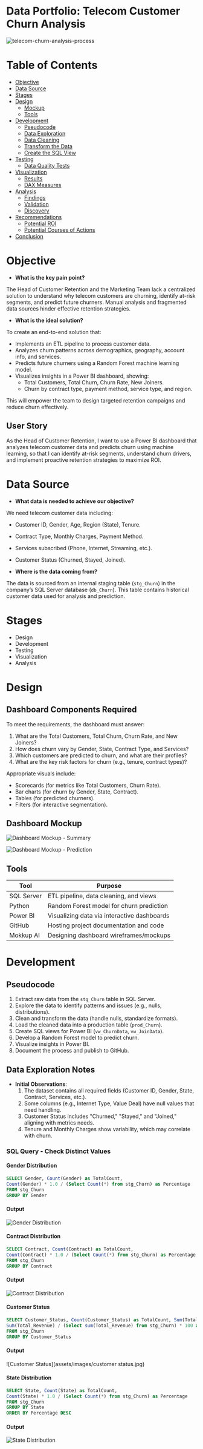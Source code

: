 # Data Portfolio: Telecom Customer Churn Analysis

![telecom-churn-analysis-process](assets/images/kaggle_to_powerbi.gif)
# Table of Contents

- [Objective](#objective)
- [Data Source](#data-source)
- [Stages](#stages)
- [Design](#design)
  - [Mockup](#mockup)
  - [Tools](#tools)
- [Development](#development)
  - [Pseudocode](#pseudocode)
  - [Data Exploration](#data-exploration)
  - [Data Cleaning](#data-cleaning)
  - [Transform the Data](#transform-the-data)
  - [Create the SQL View](#create-the-sql-view)
- [Testing](#testing)
  - [Data Quality Tests](#data-quality-tests)
- [Visualization](#visualization)
  - [Results](#results)
  - [DAX Measures](#dax-measures)
- [Analysis](#analysis)
  - [Findings](#findings)
  - [Validation](#validation)
  - [Discovery](#discovery)
- [Recommendations](#recommendations)
  - [Potential ROI](#potential-roi)
  - [Potential Courses of Actions](#potential-courses-of-actions)
- [Conclusion](#conclusion)

# Objective

- **What is the key pain point?**

The Head of Customer Retention and the Marketing Team lack a centralized solution to understand why telecom customers are churning, identify at-risk segments, and predict future churners. Manual analysis and fragmented data sources hinder effective retention strategies.

- **What is the ideal solution?**

To create an end-to-end solution that:
- Implements an ETL pipeline to process customer data.
- Analyzes churn patterns across demographics, geography, account info, and services.
- Predicts future churners using a Random Forest machine learning model.
- Visualizes insights in a Power BI dashboard, showing:
  - Total Customers, Total Churn, Churn Rate, New Joiners.
  - Churn by contract type, payment method, service type, and region.

This will empower the team to design targeted retention campaigns and reduce churn effectively.

## User Story

As the Head of Customer Retention, I want to use a Power BI dashboard that analyzes telecom customer data and predicts churn using machine learning, so that I can identify at-risk segments, understand churn drivers, and implement proactive retention strategies to maximize ROI.

# Data Source

- **What data is needed to achieve our objective?**

We need telecom customer data including:
- Customer ID, Gender, Age, Region (State), Tenure.
- Contract Type, Monthly Charges, Payment Method.
- Services subscribed (Phone, Internet, Streaming, etc.).
- Customer Status (Churned, Stayed, Joined).

- **Where is the data coming from?**

The data is sourced from an internal staging table (`stg_Churn`) in the company’s SQL Server database (`db_Churn`). This table contains historical customer data used for analysis and prediction.

# Stages

- Design
- Development
- Testing
- Visualization
- Analysis

# Design

## Dashboard Components Required

To meet the requirements, the dashboard must answer:
1. What are the Total Customers, Total Churn, Churn Rate, and New Joiners?
2. How does churn vary by Gender, State, Contract Type, and Services?
3. Which customers are predicted to churn, and what are their profiles?
4. What are the key risk factors for churn (e.g., tenure, contract types)?

Appropriate visuals include:
- Scorecards (for metrics like Total Customers, Churn Rate).
- Bar charts (for churn by Gender, State, Contract).
- Tables (for predicted churners).
- Filters (for interactive segmentation).

## Dashboard Mockup

![Dashboard Mockup - Summary](assets/images/mockup_summary.jpg)

![Dashboard Mockup - Prediction](assets/images/mockup_prediction.jpg)

## Tools

| Tool           | Purpose                                  |
|----------------|------------------------------------------|
| SQL Server     | ETL pipeline, data cleaning, and views   |
| Python         | Random Forest model for churn prediction |
| Power BI       | Visualizing data via interactive dashboards |
| GitHub         | Hosting project documentation and code   |
| Mokkup AI      | Designing dashboard wireframes/mockups   |

# Development

## Pseudocode

1. Extract raw data from the `stg_Churn` table in SQL Server.
2. Explore the data to identify patterns and issues (e.g., nulls, distributions).
3. Clean and transform the data (handle nulls, standardize formats).
4. Load the cleaned data into a production table (`prod_Churn`).
5. Create SQL views for Power BI (`vw_ChurnData`, `vw_JoinData`).
6. Develop a Random Forest model to predict churn.
7. Visualize insights in Power BI.
8. Document the process and publish to GitHub.

## Data Exploration Notes

- **Initial Observations**:
  1. The dataset contains all required fields (Customer ID, Gender, State, Contract, Services, etc.).
  2. Some columns (e.g., Internet Type, Value Deal) have null values that need handling.
  3. Customer Status includes "Churned," "Stayed," and "Joined," aligning with metrics needs.
  4. Tenure and Monthly Charges show variability, which may correlate with churn.

### SQL Query - Check Distinct Values

#### Gender Distribution
```sql
SELECT Gender, Count(Gender) as TotalCount,
Count(Gender) * 1.0 / (Select Count(*) from stg_Churn) as Percentage
FROM stg_Churn
GROUP BY Gender
```
#### Output 
![Gender Distribution](assets/images/Gender.jpg)

#### Contract Distribution
```sql
SELECT Contract, Count(Contract) as TotalCount,
Count(Contract) * 1.0 / (Select Count(*) from stg_Churn) as Percentage
FROM stg_Churn
GROUP BY Contract
```
#### Output
![Contract Distribution](assets/images/contract.jpg)

#### Customer Status
```sql
SELECT Customer_Status, Count(Customer_Status) as TotalCount, Sum(Total_Revenue) as TotalRev,
Sum(Total_Revenue) / (Select sum(Total_Revenue) from stg_Churn) * 100 as RevPercentage
FROM stg_Churn
GROUP BY Customer_Status
```
#### Output
![Customer Status](assets/images/customer status.jpg)

#### State Distribution
```sql
SELECT State, Count(State) as TotalCount,
Count(State) * 1.0 / (Select Count(*) from stg_Churn) as Percentage
FROM stg_Churn
GROUP BY State
ORDER BY Percentage DESC
```
#### Output
![State Distribution](assets/images/State.jpg)




